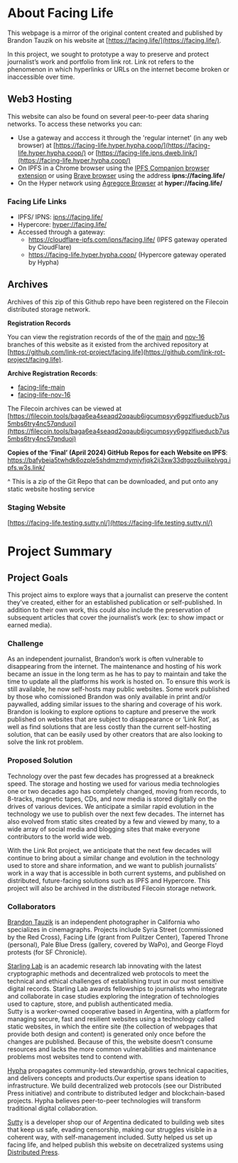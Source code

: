 # About Facing Life
This webpage is a mirror of the original content created and published by Brandon Tauzik on his website at [https://facing.life/](https://facing.life/).

In this project, we sought to prototype a way to preserve and protect journalist’s work and portfolio from link rot.  Link rot refers to the phenomenon in which hyperlinks or URLs on the internet become broken or inaccessible over time. 

## Web3 Hosting
This website can also be found on several peer-to-peer data sharing networks. To access these networks you can:
* Use a gateway and acccess it through the 'regular internet' (in any web browser) at [https://facing-life.hyper.hypha.coop/](https://facing-life.hyper.hypha.coop/) or [https://facing-life.ipns.dweb.link/](https://facing-life.hyper.hypha.coop/)
* On IPFS in a Chrome browser using the [IPFS Companion browser extension](https://chromewebstore.google.com/detail/ipfs-companion/nibjojkomfdiaoajekhjakgkdhaomnch) or using [Brave browser](https://brave.com/) using the address **ipns://facing.life/**
* On the Hyper network using [Agregore Browser](https://github.com/AgregoreWeb/agregore-browser/releases) at **hyper://facing.life/**

### Facing Life Links

* IPFS/ IPNS: [ipns://facing.life/](ipns://facing.life/)
* Hypercore: [hyper://facing.life/](ipns://facing.life/)
* Accessed through a gateway: 
    * https://cloudflare-ipfs.com/ipns/facing.life/ (IPFS gateway operated by CloudFlare)
    * https://facing-life.hyper.hypha.coop/ (Hypercore gateway operated by Hypha)


## Archives
Archives of this zip of this Github repo have been registered on the Filecoin distributed storage network. 

**Registration Records**

You can view the registration records of the of the [main](https://bafkreicbz5uixyz6vmshsggonbscomifdwyogp47uwkt3e5iegs4kitrb4.ipfs.w3s.link/) and [nov-16](https://bafybeia7x4id7bgmfypeot7p5kqdrhqe2bmgdqn2jmtuzaixxe7g5c4cb4.ipfs.w3s.link/facing-life-nov-16-2023-12-14T17-19-05Z.zip.json) branches of this website as it existed from the archived repository at [https://github.com/link-rot-project/facing.life](https://github.com/link-rot-project/facing.life). 

**Archive Registration Records**:
* [facing-life-main](https://bafkreifa3n2n2qhsmykjwjayir3gukffwvh5edjfjp63v6vfhn6uko6yty.ipfs.w3s.link/)
* [facing-life-nov-16](https://bafybeia7x4id7bgmfypeot7p5kqdrhqe2bmgdqn2jmtuzaixxe7g5c4cb4.ipfs.w3s.link/facing-life-nov-16-2023-12-14T17-19-05Z.zip.json)



The Filecoin archives can be viewed at [https://filecoin.tools/baga6ea4seaqd2qqaub6igcumpsyy6ggzlfiueducb7us5mbs6try4nc57qnduoi](https://filecoin.tools/baga6ea4seaqd2qqaub6igcumpsyy6ggzlfiueducb7us5mbs6try4nc57qnduoi)


**Copies of the ‘Final’ (April 2024) GitHub Repos for each Website on IPFS**: https://bafybeia5twhdk6ozple5shdmzmdymjvfjqk2ij3xw33dtgoz6uiikplvgq.ipfs.w3s.link/


^ This is a zip of the Git Repo that can be downloaded, and put onto any static website hosting service

### Staging Website
[https://facing-life.testing.sutty.nl/](https://facing-life.testing.sutty.nl/)

# Project Summary

## Project Goals
This project aims to explore ways that a journalist can preserve the content they’ve created, either for an established publication or self-published. In addition to their own work, this could also include the preservation of subsequent articles that cover the journalist’s work (ex: to show impact or earned media).

### Challenge
As an independent journalist, Brandon’s work is often vulnerable to disappearing from the internet. The maintenance and hosting of his work became an issue in the long term as he has to pay to maintain and take the time to update all the platforms his work is hosted on. To ensure this work is still available, he now self-hosts may public websites. Some work published by those who comissioned Brandon was only available in print and/or paywalled, adding similar issues to the sharing and coverage of his work. 
Brandon is looking to explore options to capture and preserve the work published on websites that are subject to disappearance or ‘Link Rot’, as well as find solutions that are less costly than the current self-hosting solution, that can be easily used by other creators that are also looking to solve the link rot problem.

### Proposed Solution
Technology over the past few decades has progressed at a breakneck speed. The storage and hosting we used for various media technologies one or two decades ago has completely changed, moving from records, to 8-tracks, magnetic tapes, CDs, and now media is stored digitally on the drives of various devices. We anticipate a similar rapid evolution in the technology we use to publish over the next few decades. The internet has also evolved from static sites created by a few and viewed by many, to a wide array of social media and blogging sites that make everyone contributors to the world wide web. 

With the Link Rot project, we anticipate that the next few decades will continue to bring about a similar change and evolution in the technology used to store and share information, and we want to publish journalists’ work in a way that is accessible in both current systems, and published on distributed, future-facing solutions such as IPFS and Hypercore. This project will also be archived in the distributed Filecoin storage network. 



### Collaborators

[Brandon Tauzik](https://brandontauszik.com/) is an independent photographer in California who specializes in cinemagraphs. Projects include Syria Street (commissioned by the Red Cross), Facing Life (grant from Pulitzer Center), Tapered Throne (personal), Pale Blue Dress (gallery, covered by WaPo), and George Floyd protests (for SF Chronicle).

[Starling Lab](https://www.starlinglab.org/) is an academic research lab innovating with the latest cryptographic methods and decentralized web protocols to meet the technical and ethical challenges of establishing trust in our most sensitive digital records. Starling Lab awards fellowships to journalists who integrate and collaborate in case studies exploring the integration of technologies used to capture, store, and publish authenticated media.  
Sutty is a worker-owned cooperative based in Argentina, with a platform for managing secure, fast and resilient websites using a technology called static websites, in which the entire site (the collection of webpages that provide both design and content) is generated only once before the changes are published. Because of this, the website doesn’t consume resources and lacks the more common vulnerabilities and maintenance problems most websites tend to contend with.

[Hypha](https://hypha.coop/) propagates community-led stewardship, grows technical capacities, and delivers concepts and products.Our expertise spans ideation to infrastructure. We build decentralized web protocols (see our Distributed Press initiative) and contribute to distributed ledger and blockchain-based projects. Hypha believes peer-to-peer technologies will transform traditional digital collaboration.

[Sutty](https://sutty.nl/en) is a developer shop our of Argentina dedicated to building web sites that keep us safe, evading censorship, making our struggles visible in a coherent way, with self-management included. Sutty helped us set up facing life, and helped publish this website on decetralized systems using [Distributed Press](https://distributed.press/).




